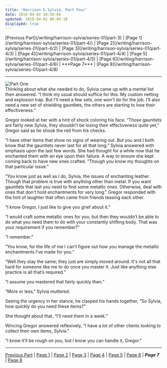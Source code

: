 ```yaml
---
title: 'Harrison & Sylvia, Part Four'
date: 2019-04-02 10:58:04
updated: 2019-04-02 06:04:10
displayAd: true
---
```

<p class="center">[Previous Part](/writing/harrison-sylvia/series-01/part-3) | [Page 1](/writing/harrison-sylvia/series-01/part-4/) | [Page 2](/writing/harrison-sylvia/series-01/part-4/2) | [Page 3](/writing/harrison-sylvia/series-01/part-4/3) | [Page 4](/writing/harrison-sylvia/series-01/part-4/4) | [Page 5](/writing/harrison-sylvia/series-01/part-4/5) | [Page 6](/writing/harrison-sylvia/series-01/part-4/6) | <span class="current-page">***Page 7***</span> | [Page 8](/writing/harrison-sylvia/series-01/part-4/8) </p><hr class="clear-both center-fade"/><div class="embedded-image-left"><img src="/writing/harrison-sylvia/series-01/part-4/hs104.jpg" alt="Part One" style="max-height: 275px;"/></div>Thinking about what she needed to do, Sylvia came up with a mental list then answered. “I think my usual should suffice for this. My custom netting and explosion trap. But I'll need a few sets, one won't do for the job. I’ll also need a new set of shielding gauntlets, the others are starting to lose their effectiveness.”

Gregor looked at her with a hint of shock coloring his face. “Those gauntlets are fairly new Sylvia, they shouldn’t be losing their effectiveness quite yet,” Gregor said as he shook the red from his checks.

“I have other items that show no signs of wearing out. But you and I both know that the gauntlets never last for all that long.” Sylvia answered with emphasis upon the last few words. She had thought for a while now that he enchanted them with an eye upon their failure. A way to ensure she kept coming back to have new ones crafted. “Though you know my thoughts on that particular issue.”

“You know just as well as I do, Sylvia, the issues of enchanting leather. Though that problem is true with anything other than metal. If you want gauntlets that last you need to find some metallic ones. Otherwise, deal with ones that don't hold enchantments for very long." Gregor responded with the hint of laughter that often came from friends teasing each other.

“I know Gregor, I just like to give you grief about it.”

“I would craft some metallic ones for you, but then they wouldn’t be able to do what you need them to do with your constantly shifting body. That was your requirement if you remember?”

“I remember.”

“You know, for the life of me I can’t figure out how you manage the metallic enchantments I’ve made for you.”

“Well they stay the same; they just are simply moved around. It's not all that hard for someone like me to do once you master it. Just like anything else practice is all that’s required.”

“I assume you mastered that fairly quickly then.”

“More or less,” Sylvia muttered.

Seeing the urgency in her stance, he clasped his hands together, “So Sylvia, how quickly do you need these items?”

She thought about that, “I’ll need them in a week.”

Wincing Gregor answered reflexively, “I have a lot of other clients looking to collect their own items, Sylvia.”

“I know it’ll be rough on you, but I know you can handle it, Gregor.”<hr class="clear-both center-fade"/><p class="center">[Previous Part](/writing/harrison-sylvia/series-01/part-3) | [Page 1](/writing/harrison-sylvia/series-01/part-4/) | [Page 2](/writing/harrison-sylvia/series-01/part-4/2) | [Page 3](/writing/harrison-sylvia/series-01/part-4/3) | [Page 4](/writing/harrison-sylvia/series-01/part-4/4) | [Page 5](/writing/harrison-sylvia/series-01/part-4/5) | [Page 6](/writing/harrison-sylvia/series-01/part-4/6) | <span class="current-page">***Page 7***</span> | [Page 8](/writing/harrison-sylvia/series-01/part-4/8) </p>
